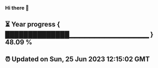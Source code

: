 ### Hi there 👋
⏳ Year progress { ██████████████▁▁▁▁▁▁▁▁▁▁▁▁▁▁▁▁ } 48.09 %
---
⏰ Updated on Sun, 25 Jun 2023 12:15:02 GMT
---
